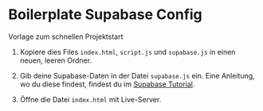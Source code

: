 # Boilerplate Supabase Config

Vorlage zum schnellen Projektstart

1) Kopiere dies Files `index.html`, `script.js` und `supabase.js` in einen neuen, leeren Ordner.

2) Gib deine Supabase-Daten in der Datei `supabase.js` ein. Eine Anleitung, wo du diese findest, findest du im [Supabase Tutorial](../00_setup/tutorial_supabase.md).

3) Öffne die Datei `index.html` mit Live-Server.